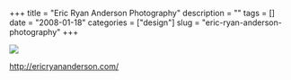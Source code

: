 +++
title = "Eric Ryan Anderson Photography"
description = ""
tags = []
date = "2008-01-18"
categories = ["design"]
slug = "eric-ryan-anderson-photography"
+++


 

  <div id="screens-thumbs" class="clearfix">
    <div class="txt-center" id="design-submission"><a href="http://ericryananderson.com/"><img id='bluga-thumbnail-1117' class='bluga-thumbnail large' src='/media/bluga/
wt47f28211b6d97_0.jpg'/></a></div>  
  </div>   
<p><a href="http://ericryananderson.com/">http://ericryananderson.com/</a></p>




